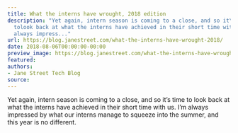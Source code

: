```yaml
---
title: What the interns have wrought, 2018 edition
description: "Yet again, intern season is coming to a close, and so it\u2019s time
  tolook back at what the interns have achieved in their short time withus.  I\u2019m
  always impress..."
url: https://blog.janestreet.com/what-the-interns-have-wrought-2018/
date: 2018-08-06T00:00:00-00:00
preview_image: https://blog.janestreet.com/what-the-interns-have-wrought-2018/smelting.jpg
featured:
authors:
- Jane Street Tech Blog
source:
---
```


<p>Yet again, intern season is coming to a close, and so it&rsquo;s time to
look back at what the interns have achieved in their short time with
us.  I&rsquo;m always impressed by what our interns manage to squeeze into
the summer, and this year is no different.</p>



